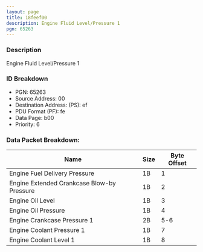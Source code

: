 ```yaml
---
layout: page
title: 18feef00
description: Engine Fluid Level/Pressure 1
pgn: 65263
---
```


### Description

Engine Fluid Level/Pressure 1

### ID Breakdown
* PGN: 65263
* Source Address: 00
* Destination Address: (PS): ef
* PDU Format (PF): fe
* Data Page: b00
* Priority: 6
### Data Packet Breakdown:

| Name | Size | Byte Offset |
| ---- | ---- | ----------- |
| Engine Fuel Delivery Pressure | 1B | 1 |
| Engine Extended Crankcase Blow-by Pressure | 1B | 2 |
| Engine Oil Level | 1B | 3 |
| Engine Oil Pressure | 1B | 4 |
| Engine Crankcase Pressure 1 | 2B | 5-6 |
| Engine Coolant Pressure 1 | 1B | 7 |
| Engine Coolant Level 1 | 1B | 8 |
